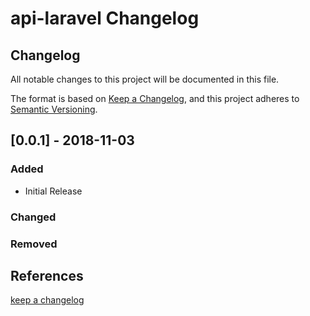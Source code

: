 # api-laravel Changelog

## Changelog

All notable changes to this project will be documented in this file.

The format is based on [Keep a Changelog](https://keepachangelog.com/en/1.0.0/),
and this project adheres to [Semantic Versioning](https://semver.org/spec/v2.0.0.html).

## [0.0.1] - 2018-11-03

### Added

- Initial Release

### Changed

### Removed

## References

[keep a changelog](https://keepachangelog.com/en/1.0.0/)
